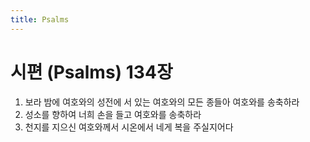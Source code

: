 ```yaml
---
title: Psalms
---
```


# 시편 (Psalms) 134장
1. 보라 밤에 여호와의 성전에 서 있는 여호와의 모든 종들아 여호와를 송축하라
1. 성소를 향하여 너희 손을 들고 여호와를 송축하라
1. 천지를 지으신 여호와께서 시온에서 네게 복을 주실지어다